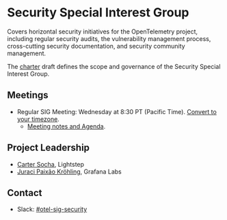 # Security Special Interest Group

Covers horizontal security initiatives for the OpenTelemetry project, including regular security audits, the vulnerability management process, cross-cutting security documentation, and security community management.

The [charter](https://docs.google.com/document/d/1fHuqKLeWwKYf5KBCpySqFTwCKuD2i8kK2D2RF3sVh4g/edit) draft defines the scope and governance of the Security Special Interest Group.

## Meetings

* Regular SIG Meeting: Wednesday at 8:30 PT (Pacific Time). [Convert to your timezone](http://www.thetimezoneconverter.com/?t=8:30&tz=PT%20%28Pacific%20Time%29).
  * [Meeting notes and Agenda](https://docs.google.com/document/d/1P2xejC7lEkOV_Z-8E0oZPXLK5HOnUPNuRqKP0ZQ5fpg).

## Project Leadership

* [Carter Socha](https://github.com/cartersocha), Lightstep
* [Juraci Paixão Kröhling](https://github.com/jpkrohling), Grafana Labs

## Contact

* Slack: [#otel-sig-security](https://cloud-native.slack.com/archives/C05A85QC281)

